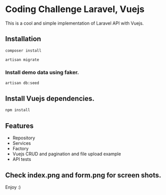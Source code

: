 # Coding Challenge Laravel, Vuejs

This is a cool and simple implementation of Laravel API with Vuejs.

## Installation



```bash
composer install
```

```bash
artisan migrate
```

### Install demo data using faker.
```bash
artisan db:seed
```

## Install Vuejs dependencies.
```bash
npm install
```

## Features

- Repository
- Services
- Factory
- Vuejs CRUD and pagination and file upload example
- API tests

## Check index.png and form.png for screen shots.

Enjoy :)
